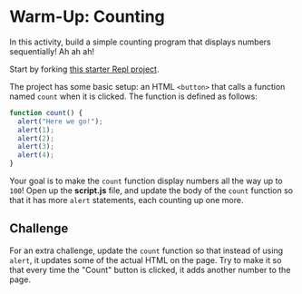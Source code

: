 # Warm-Up: Counting
In this activity, build a simple counting program that displays numbers sequentially! Ah ah ah!

Start by forking [this starter Repl project](https://replit.com/@HylandOutreach/TheCount#script.js).

The project has some basic setup: an HTML `<button>` that calls a function named `count` when it is clicked. The function is defined as follows:

```js
function count() {
  alert("Here we go!");
  alert(1);
  alert(2);
  alert(3);
  alert(4);
}
```

Your goal is to make the `count` function display numbers all the way up to `100`! Open up the **script.js** file, and update the body of the `count` function so that it has more `alert` statements, each counting up one more.

## Challenge
For an extra challenge, update the `count` function so that instead of using `alert`, it updates some of the actual HTML on the page. Try to make it so that every time the "Count" button is clicked, it adds another number to the page.

